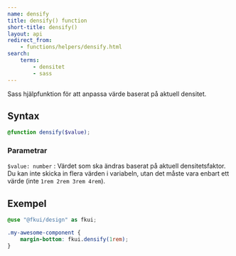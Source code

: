 ```yaml
---
name: densify
title: densify() function
short-title: densify()
layout: api
redirect_from:
    - functions/helpers/densify.html
search:
    terms:
        - densitet
        - sass
---
```


Sass hjälpfunktion för att anpassa värde baserat på aktuell densitet.

## Syntax

```scss nocompile
@function densify($value);
```

### Parametrar

`$value: number`
: Värdet som ska ändras baserat på aktuell densitetsfaktor. Du kan inte skicka in flera värden i variabeln, utan det måste vara enbart ett värde (inte `1rem 2rem 3rem 4rem`).

## Exempel

```scss
@use "@fkui/design" as fkui;

.my-awesome-component {
    margin-bottom: fkui.densify(1rem);
}
```
